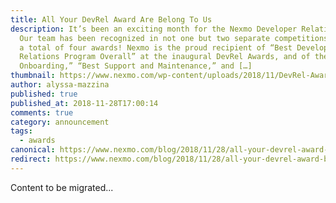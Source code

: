 ```yaml
---
title: All Your DevRel Award Are Belong To Us
description: It’s been an exciting month for the Nexmo Developer Relations team!
  Our team has been recognized in not one but two separate competitions, winning
  a total of four awards! Nexmo is the proud recipient of “Best Developer
  Relations Program Overall” at the inaugural DevRel Awards, and of the “Best
  Onboarding,” “Best Support and Maintenance,” and […]
thumbnail: https://www.nexmo.com/wp-content/uploads/2018/11/DevRel-Awards_feature-image_1200x628.jpg
author: alyssa-mazzina
published: true
published_at: 2018-11-28T17:00:14
comments: true
category: announcement
tags:
  - awards
canonical: https://www.nexmo.com/blog/2018/11/28/all-your-devrel-award-belong-to-us-dr
redirect: https://www.nexmo.com/blog/2018/11/28/all-your-devrel-award-belong-to-us-dr
---
```

Content to be migrated...